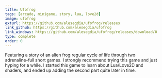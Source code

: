```yaml
---
title: Ufofrog
tags: [arcade, minigame, story, lua, love2d]
image: ufofrog
exturl: https://github.com/alesegdia/ufofrog/releases
link_github: https://github.com/alesegdia/ufofrog
link_windows: https://github.com/alesegdia/ufofrog/releases/download/0.3/ufofrog.win.zip
type: complete
order: 0
---
```


Featuring a story of an alien frog regular cycle of life through two adrenaline-full short games.
I strongly recommend trying this game and just hyping for a while. I started this game to learn about
Lua/Love2D and shaders, and ended up adding the second part quite later in time.
